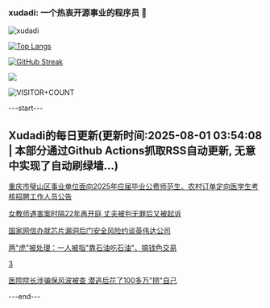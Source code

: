### xudadi: 一个热衷开源事业的程序员 👋

![xudadi](https://github-readme-stats-git-masterorgs-github-readme-stats-team.vercel.app/api?username=xudadi)

[![Top Langs](https://github-readme-stats.vercel.app/api/top-langs/?username=xudadi)](https://github.com/anuraghazra/github-readme-stats)

[![GitHub Streak](https://streak-stats.demolab.com?user=xudadi&locale=zh_Hans)](https://git.io/streak-stats)

![](https://raw.githubusercontent.com/xudadi/xudadi/main/assets/github-contribution-grid-snake.svg)

![VISITOR+COUNT](https://komarev.com/ghpvc/?username=xudadi&label=VISITOR+COUNT)


---start---

## Xudadi的每日更新(更新时间:2025-08-01 03:54:08 | 本部分通过Github Actions抓取RSS自动更新, 无意中实现了自动刷绿墙...)

[重庆市璧山区事业单位面向2025年应届毕业公费师范生、农村订单定向医学生考核招聘工作人员公告](https://www.gongkaoleida.com/article/2543063)

[女教师遇害案时隔22年再开庭 丈夫被判无罪后又被起诉](https://m.163.com/news/article/K5PN3RVG0512D3VJ.html)

[国家网信办就芯片漏洞后门安全风险约谈英伟达公司](https://m.163.com/news/article/K5Q27I2C0001899O.html)

[两"虎"被处理：一人被指"靠石油吃石油"、搞钱色交易](https://m.163.com/news/article/K5PS3K9M05345ARG.html)

[3](https://m.163.com/touch/news/sub/domestic)

[医院院长涉骗保风波被查 潜逃后花了100多万"捞"自己](https://m.163.com/news/article/K5PRFS4H0514BE2Q.html)

---end---
